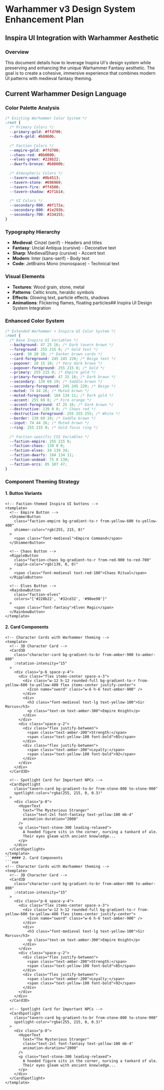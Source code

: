 # Warhammer v3 Design System Enhancement Plan
## Inspira UI Integration with Warhammer Aesthetic

### Overview

This document details how to leverage Inspira UI's design system while preserving and enhancing the unique Warhammer Fantasy aesthetic. The goal is to create a cohesive, immersive experience that combines modern UI patterns with medieval fantasy theming.

## Current Warhammer Design Language

### Color Palette Analysis
```css
/* Existing Warhammer Color System */
:root {
  /* Primary Colors */
  --primary-gold: #ffd700;
  --dark-gold: #b8860b;
  
  /* Faction Colors */
  --empire-gold: #ffd700;
  --chaos-red: #8b0000;
  --elves-green: #228b22;
  --dwarfs-bronze: #b8860b;
  
  /* Atmospheric Colors */
  --tavern-wood: #8b4513;
  --tavern-stone: #696969;
  --tavern-fire: #ff4500;
  --tavern-shadow: #2f1b14;
  
  /* UI Colors */
  --secondary-900: #0f172a;
  --secondary-800: #1e293b;
  --secondary-700: #334155;
}
```

### Typography Hierarchy
- **Medieval**: Cinzel (serif) - Headers and titles
- **Fantasy**: Uncial Antiqua (cursive) - Decorative text
- **Sharp**: MedievalSharp (cursive) - Accent text
- **Modern**: Inter (sans-serif) - Body text
- **Code**: JetBrains Mono (monospace) - Technical text

### Visual Elements
- **Textures**: Wood grain, stone, metal
- **Patterns**: Celtic knots, heraldic symbols
- **Effects**: Glowing text, particle effects, shadows
- **Animations**: Flickering flames, floating particles## Inspira UI Design System Integration

### Enhanced Color System
```css
/* Extended Warhammer + Inspira UI Color System */
:root {
  /* Base Inspira UI Variables */
  --background: 47 25 16; /* Dark tavern brown */
  --foreground: 255 215 0; /* Gold text */
  --card: 30 20 10; /* Darker brown cards */
  --card-foreground: 245 245 220; /* Beige text */
  --popover: 20 15 10; /* Very dark brown */
  --popover-foreground: 255 215 0; /* Gold */
  --primary: 255 215 0; /* Empire gold */
  --primary-foreground: 47 25 16; /* Dark brown */
  --secondary: 139 69 19; /* Saddle brown */
  --secondary-foreground: 245 245 220; /* Beige */
  --muted: 74 44 26; /* Muted brown */
  --muted-foreground: 184 134 11; /* Dark gold */
  --accent: 255 69 0; /* Fire orange */
  --accent-foreground: 47 25 16; /* Dark brown */
  --destructive: 139 0 0; /* Chaos red */
  --destructive-foreground: 255 255 255; /* White */
  --border: 139 69 19; /* Saddle brown */
  --input: 74 44 26; /* Muted brown */
  --ring: 255 215 0; /* Gold focus ring */
  
  /* Faction-specific CSS Variables */
  --faction-empire: 255 215 0;
  --faction-chaos: 139 0 0;
  --faction-elves: 34 139 34;
  --faction-dwarfs: 184 134 11;
  --faction-undead: 75 0 130;
  --faction-orcs: 85 107 47;
}
```

### Component Theming Strategy

#### 1. Button Variants
```vue
<!-- Faction-themed Inspira UI buttons -->
<template>
  <!-- Empire Button -->
  <ShimmerButton 
    class="faction-empire bg-gradient-to-r from-yellow-600 to-yellow-400"
    shimmer-color="rgb(255, 215, 0)"
  >
    <span class="font-medieval">Empire Command</span>
  </ShimmerButton>
  
  <!-- Chaos Button -->
  <RippleButton 
    class="faction-chaos bg-gradient-to-r from-red-900 to-red-700"
    ripple-color="rgb(139, 0, 0)"
  >
    <span class="font-medieval text-red-100">Chaos Ritual</span>
  </RippleButton>
  
  <!-- Elves Button -->
  <RainbowButton 
    class="faction-elves"
    colors="['#228b22', '#32cd32', '#90ee90']"
  >
    <span class="font-fantasy">Elven Magic</span>
  </RainbowButton>
</template>
```
#### 2. Card Components
```vue
<!-- Character Cards with Warhammer theming -->
<template>
  <!-- 3D Character Card -->
  <Card3D 
    class="character-card bg-gradient-to-br from-amber-900 to-amber-800"
    :rotation-intensity="15"
  >
    <div class="p-6 space-y-4">
      <div class="flex items-center space-x-3">
        <div class="w-12 h-12 rounded-full bg-gradient-to-r from-yellow-600 to-yellow-400 flex items-center justify-center">
          <Icon name="sword" class="w-6 h-6 text-amber-900" />
        </div>
        <div>
          <h3 class="font-medieval text-lg text-yellow-100">Sir Marcus</h3>
          <p class="text-sm text-amber-300">Empire Knight</p>
        </div>
      </div>
      <div class="space-y-2">
        <div class="flex justify-between">
          <span class="text-amber-200">Strength:</span>
          <span class="text-yellow-100 font-bold">85</span>
        </div>
        <div class="flex justify-between">
          <span class="text-amber-200">Loyalty:</span>
          <span class="text-yellow-100 font-bold">92</span>
        </div>
      </div>
    </div>
  </Card3D>
  
  <!-- Spotlight Card for Important NPCs -->
  <CardSpotlight 
    class="tavern-card bg-gradient-to-br from-stone-800 to-stone-900"
    spotlight-color="rgba(255, 215, 0, 0.3)"
  >
    <div class="p-8">
      <HyperText 
        text="The Mysterious Stranger"
        class="text-2xl font-fantasy text-yellow-100 mb-4"
        animation-duration="2000"
      />
      <p class="text-stone-300 leading-relaxed">
        A hooded figure sits in the corner, nursing a tankard of ale. 
        Their eyes gleam with ancient knowledge...
      </p>
    </div>
  </CardSpotlight>
</template>
```#### 2. Card Components
```vue
<!-- Character Cards with Warhammer theming -->
<template>
  <!-- 3D Character Card -->
  <Card3D 
    class="character-card bg-gradient-to-br from-amber-900 to-amber-800"
    :rotation-intensity="15"
  >
    <div class="p-6 space-y-4">
      <div class="flex items-center space-x-3">
        <div class="w-12 h-12 rounded-full bg-gradient-to-r from-yellow-600 to-yellow-400 flex items-center justify-center">
          <Icon name="sword" class="w-6 h-6 text-amber-900" />
        </div>
        <div>
          <h3 class="font-medieval text-lg text-yellow-100">Sir Marcus</h3>
          <p class="text-sm text-amber-300">Empire Knight</p>
        </div>
      </div>
      <div class="space-y-2">
        <div class="flex justify-between">
          <span class="text-amber-200">Strength:</span>
          <span class="text-yellow-100 font-bold">85</span>
        </div>
        <div class="flex justify-between">
          <span class="text-amber-200">Loyalty:</span>
          <span class="text-yellow-100 font-bold">92</span>
        </div>
      </div>
    </div>
  </Card3D>
  
  <!-- Spotlight Card for Important NPCs -->
  <CardSpotlight 
    class="tavern-card bg-gradient-to-br from-stone-800 to-stone-900"
    spotlight-color="rgba(255, 215, 0, 0.3)"
  >
    <div class="p-8">
      <HyperText 
        text="The Mysterious Stranger"
        class="text-2xl font-fantasy text-yellow-100 mb-4"
        animation-duration="2000"
      />
      <p class="text-stone-300 leading-relaxed">
        A hooded figure sits in the corner, nursing a tankard of ale. 
        Their eyes gleam with ancient knowledge...
      </p>
    </div>
  </CardSpotlight>
</template>
```